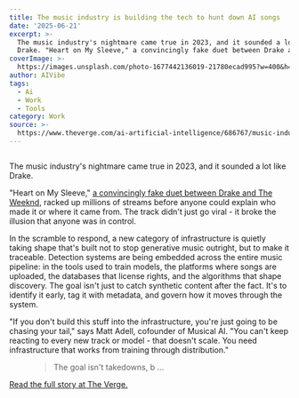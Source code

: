 ```yaml
---
title: The music industry is building the tech to hunt down AI songs
date: '2025-06-21'
excerpt: >-
  The music industry's nightmare came true in 2023, and it sounded a lot like
  Drake. "Heart on My Sleeve," a convincingly fake duet between Drake and Th...
coverImage: >-
  https://images.unsplash.com/photo-1677442136019-21780ecad995?w=400&h=200&fit=crop&auto=format
author: AIVibe
tags:
  - Ai
  - Work
  - Tools
category: Work
source: >-
  https://www.theverge.com/ai-artificial-intelligence/686767/music-industry-ai-song-detection-tracking-licensing
---
```


											

						
<figure>

<img alt="" data-caption="" data-portal-copyright="" data-has-syndication-rights="1" src="https://platform.theverge.com/wp-content/uploads/sites/2/2025/06/257666_futureproofing_jgibbs-music.jpg?quality=90&#038;strip=all&#038;crop=0,0,100,100" />
	<figcaption>
		</figcaption>
</figure>
<p class="has-text-align-none">The music industry's nightmare came true in 2023, and it sounded a lot like Drake. </p>
<p class="has-text-align-none">"Heart on My Sleeve," <a href="https://www.theverge.com/2023/4/19/23689879/ai-drake-song-google-youtube-fair-use">a convincingly fake duet between Drake and The Weeknd</a>, racked up millions of streams before anyone could explain who made it or where it came from. The track didn't just go viral - it broke the illusion that anyone was in control. </p>
<p class="has-text-align-none">In the scramble to respond, a new category of infrastructure is quietly taking shape that's built not to stop generative music outright, but to make it traceable. Detection systems are being embedded across the entire music pipeline: in the tools used to train models, the platforms where songs are uploaded, the databases that license rights, and the algorithms that shape discovery. The goal isn't just to catch synthetic content after the fact. It's to identify it early, tag it with metadata, and govern how it moves through the system.</p>
<p class="has-text-align-none">"If you don't build this stuff into the infrastructure, you're just going to be chasing your tail," says Matt Adell, cofounder of Musical AI. "You can't keep reacting to every new track or model - that doesn't scale. You need infrastructure that works from training through distribution."</p>
<figure class="wp-block-pullquote"><blockquote><p>The goal isn't takedowns, b …</p></blockquote></figure>
<p><a href="https://www.theverge.com/ai-artificial-intelligence/686767/music-industry-ai-song-detection-tracking-licensing">Read the full story at The Verge.</a></p>
						
									
